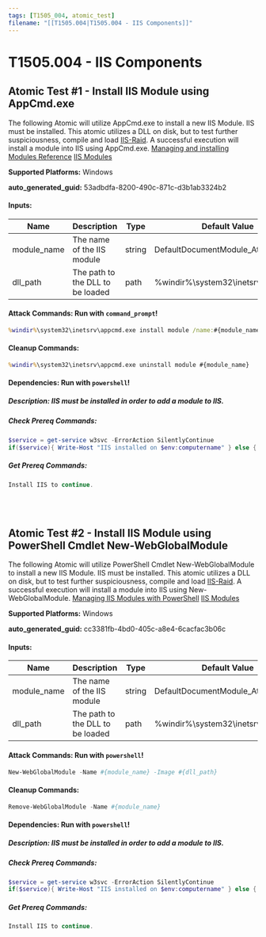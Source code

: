 ```yaml
---
tags: [T1505_004, atomic_test]
filename: "[[T1505.004|T1505.004 - IIS Components]]"
---
```

# T1505.004 - IIS Components

## Atomic Test #1 - Install IIS Module using AppCmd.exe
The following Atomic will utilize AppCmd.exe to install a new IIS Module. IIS must be installed.
This atomic utilizes a DLL on disk, but to test further suspiciousness, compile and load [IIS-Raid](https://www.mdsec.co.uk/2020/02/iis-raid-backdooring-iis-using-native-modules/).
A successful execution will install a module into IIS using AppCmd.exe.
[Managing and installing Modules Reference](https://learn.microsoft.com/en-us/iis/get-started/introduction-to-iis/iis-modules-overview#to-install-a-module-using-appcmdexe)
[IIS Modules](https://www.microsoft.com/en-us/security/blog/2022/12/12/iis-modules-the-evolution-of-web-shells-and-how-to-detect-them/)

**Supported Platforms:** Windows


**auto_generated_guid:** 53adbdfa-8200-490c-871c-d3b1ab3324b2





#### Inputs:
| Name | Description | Type | Default Value |
|------|-------------|------|---------------|
| module_name | The name of the IIS module | string | DefaultDocumentModule_Atomic|
| dll_path | The path to the DLL to be loaded | path | %windir%&#92;system32&#92;inetsrv&#92;defdoc.dll|


#### Attack Commands: Run with `command_prompt`! 


```cmd
%windir%\system32\inetsrv\appcmd.exe install module /name:#{module_name} /image:#{dll_path}
```

#### Cleanup Commands:
```cmd
%windir%\system32\inetsrv\appcmd.exe uninstall module #{module_name}
```



#### Dependencies:  Run with `powershell`!
##### Description: IIS must be installed in order to add a module to IIS.
##### Check Prereq Commands:
```powershell
$service = get-service w3svc -ErrorAction SilentlyContinue
if($service){ Write-Host "IIS installed on $env:computername" } else { Write-Host "IIS is not installed on $env:computername" }
```
##### Get Prereq Commands:
```powershell
Install IIS to continue.
```




<br/>
<br/>

## Atomic Test #2 - Install IIS Module using PowerShell Cmdlet New-WebGlobalModule
The following Atomic will utilize PowerShell Cmdlet New-WebGlobalModule to install a new IIS Module. IIS must be installed.
This atomic utilizes a DLL on disk, but to test further suspiciousness, compile and load [IIS-Raid](https://www.mdsec.co.uk/2020/02/iis-raid-backdooring-iis-using-native-modules/).
A successful execution will install a module into IIS using New-WebGlobalModule.
[Managing IIS Modules with PowerShell](https://learn.microsoft.com/en-us/powershell/module/webadministration/set-webglobalmodule?view=windowsserver2022-ps)
[IIS Modules](https://www.microsoft.com/en-us/security/blog/2022/12/12/iis-modules-the-evolution-of-web-shells-and-how-to-detect-them/)

**Supported Platforms:** Windows


**auto_generated_guid:** cc3381fb-4bd0-405c-a8e4-6cacfac3b06c





#### Inputs:
| Name | Description | Type | Default Value |
|------|-------------|------|---------------|
| module_name | The name of the IIS module | string | DefaultDocumentModule_Atomic|
| dll_path | The path to the DLL to be loaded | path | %windir%&#92;system32&#92;inetsrv&#92;defdoc.dll|


#### Attack Commands: Run with `powershell`! 


```powershell
New-WebGlobalModule -Name #{module_name} -Image #{dll_path}
```

#### Cleanup Commands:
```powershell
Remove-WebGlobalModule -Name #{module_name}
```



#### Dependencies:  Run with `powershell`!
##### Description: IIS must be installed in order to add a module to IIS.
##### Check Prereq Commands:
```powershell
$service = get-service w3svc -ErrorAction SilentlyContinue
if($service){ Write-Host "IIS installed on $env:computername" } else { Write-Host "IIS is not installed on $env:computername" }
```
##### Get Prereq Commands:
```powershell
Install IIS to continue.
```




<br/>
